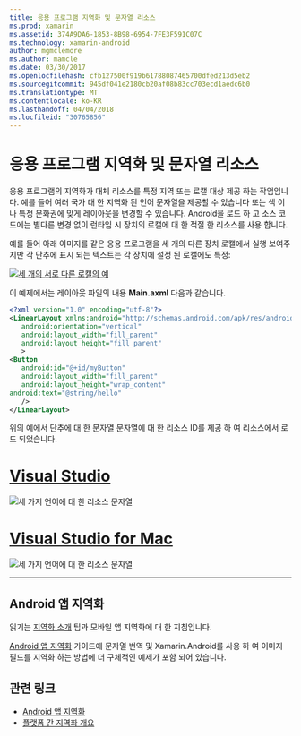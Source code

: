 ```yaml
---
title: 응용 프로그램 지역화 및 문자열 리소스
ms.prod: xamarin
ms.assetid: 374A9DA6-1853-8B98-6954-7FE3F591C07C
ms.technology: xamarin-android
author: mgmclemore
ms.author: mamcle
ms.date: 03/30/2017
ms.openlocfilehash: cfb127500f919b61788087465700dfed213d5eb2
ms.sourcegitcommit: 945df041e2180cb20af08b83cc703ecd1aedc6b0
ms.translationtype: MT
ms.contentlocale: ko-KR
ms.lasthandoff: 04/04/2018
ms.locfileid: "30765856"
---
```

# <a name="application-localization-and-string-resources"></a>응용 프로그램 지역화 및 문자열 리소스

응용 프로그램의 지역화가 대체 리소스를 특정 지역 또는 로캘 대상 제공 하는 작업입니다. 예를 들어 여러 국가 대 한 지역화 된 언어 문자열을 제공할 수 있습니다 또는 색 이나 특정 문화권에 맞게 레이아웃을 변경할 수 있습니다. Android을 로드 하 고 소스 코드에는 별다른 변경 없이 런타임 시 장치의 로캘에 대 한 적절 한 리소스를 사용 합니다.

예를 들어 아래 이미지를 같은 응용 프로그램을 세 개의 다른 장치 로캘에서 실행 보여주지만 각 단추에 표시 되는 텍스트는 각 장치에 설정 된 로캘에도 특정:

[![세 개의 서로 다른 로캘의 예](application-localization-images/01-click-me-sml.png)](application-localization-images/01-click-me.png#lightbox)

이 예제에서는 레이아웃 파일의 내용 **Main.axml** 다음과 같습니다.

```xml
<?xml version="1.0" encoding="utf-8"?>
<LinearLayout xmlns:android="http://schemas.android.com/apk/res/android"
   android:orientation="vertical"
   android:layout_width="fill_parent"
   android:layout_height="fill_parent"
   >
<Button  
   android:id="@+id/myButton"
   android:layout_width="fill_parent"
   android:layout_height="wrap_content"
android:text="@string/hello"
   />
</LinearLayout>
```

위의 예에서 단추에 대 한 문자열 문자열에 대 한 리소스 ID를 제공 하 여 리소스에서 로드 되었습니다.

# <a name="visual-studiotabvswin"></a>[Visual Studio](#tab/vswin)

![세 가지 언어에 대 한 리소스 문자열](application-localization-images/02-resource-strings-vs.png)
 
# <a name="visual-studio-for-mactabvsmac"></a>[Visual Studio for Mac](#tab/vsmac)

![세 가지 언어에 대 한 리소스 문자열](application-localization-images/02-resource-strings-xs.png)
 
-----
 
## <a name="localizing-android-apps"></a>Android 앱 지역화

읽기는 [지역화 소개](~/cross-platform/app-fundamentals/localization.md) 팁과 모바일 앱 지역화에 대 한 지침입니다.

[Android 앱 지역화](~/android/app-fundamentals/localization.md) 가이드에 문자열 번역 및 Xamarin.Android를 사용 하 여 이미지 필드를 지역화 하는 방법에 더 구체적인 예제가 포함 되어 있습니다.



## <a name="related-links"></a>관련 링크

- [Android 앱 지역화](~/android/app-fundamentals/localization.md)
- [플랫폼 간 지역화 개요](~/cross-platform/app-fundamentals/localization.md)
